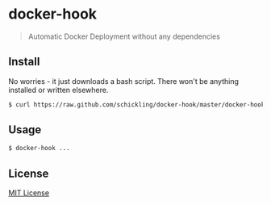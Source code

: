 # docker-hook

> Automatic Docker Deployment without any dependencies

## Install

No worries - it just downloads a bash script. There won't be anything installed or written elsewhere.

```sh
$ curl https://raw.github.com/schickling/docker-hook/master/docker-hook > /usr/local/bin/docker-hook; chmod +x /usr/local/bin/docker-hook
```

## Usage

```sh
$ docker-hook ...
```

## License

[MIT License](http://opensource.org/licenses/MIT)
